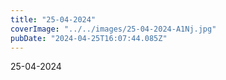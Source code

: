 ```yaml
---
title: "25-04-2024"
coverImage: "../../images/25-04-2024-A1Nj.jpg"
pubDate: "2024-04-25T16:07:44.085Z"
---
```


25-04-2024
